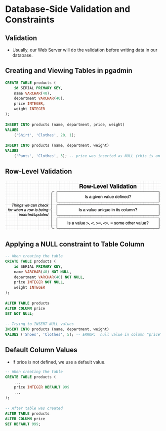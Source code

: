 # Database-Side Validation and Constraints

## Validation

- Usually, our Web Server will do the validation before writing data in our database.

## Creating and Viewing Tables in pgadmin

```sql
CREATE TABLE products (
	id SERIAL PRIMARY KEY,
	name VARCHAR(40),
	department VARCHAR(40),
	price INTEGER,
	weight INTEGER
);

INSERT INTO products (name, department, price, weight)
VALUES
	('Shirt', 'Clothes', 20, 1);

INSERT INTO products (name, department, weight)
VALUES
	('Pants', 'Clothes', 3); -- price was inserted as NULL (this is an issue! we need some validation for price)
```

## Row-Level Validation

<img src="../pics/postgres_row_level_validation.png" alt="postgres row level validation" />

## Applying a NULL constraint to Table Column

```sql
-- When creating the table
CREATE TABLE products (
	id SERIAL PRIMARY KEY,
	name VARCHAR(40) NOT NULL,
	department VARCHAR(40) NOT NULL,
	price INTEGER NOT NULL,
	weight INTEGER
);

ALTER TABLE products
ALTER COLUMN price
SET NOT NULL;

-- Trying to INSERT NULL values
INSERT INTO products (name, department, weight)
VALUES ('Shoes', 'Clothes', 5); -- ERROR:  null value in column "price" of relation "products" violates not-null constraint
```

## Default Column Values

- If price is not defined, we use a default value.

```sql
-- When creating the table
CREATE TABLE products (
    ...
	price INTEGER DEFAULT 999
	...
);

-- After table was created
ALTER TABLE products
ALTER COLUMN price
SET DEFAULT 999;
```
